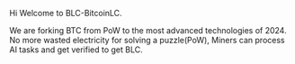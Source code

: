 Hi Welcome to BLC-BitcoinLC.

We are forking BTC from PoW to the most advanced technologies of 2024.
No more wasted electricity for solving a puzzle(PoW), Miners can process AI tasks and get verified to get BLC.


<!---
BLC-BitcoinLC/BLC-BitcoinLC is a ✨ special ✨ repository because its `README.md` (this file) appears on your GitHub profile.
You can click the Preview link to take a look at your changes.
--->
